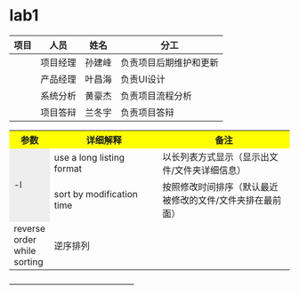 # lab1
| 项目  | 人员 | 姓名|分工|
| ------------- | ------------- |---------|---------|
|  | 项目经理 | 孙建峰 |负责项目后期维护和更新|
|  | 产品经理 | 叶昌海 |负责UI设计|
|  | 系统分析 | 黄豪杰 |负责项目流程分析|
|  | 项目答辩 | 兰冬宇 |负责项目答辩|

<table>
  <tr>
    <th width=10%, bgcolor=yellow >参数</th>
    <th width=40%, bgcolor=yellow>详细解释</th>
    <th width="50%", bgcolor=yellow>备注</th>
  </tr>
  <tr>
    <td bgcolor=#eeeeee rowspan="2"> -l </td>
    <td> use a long listing format  </td>
    <td> 以长列表方式显示（显示出文件/文件夹详细信息）  </td>
  </tr>
  <tr>
<!--     <td bgcolor=#00FF00>-t </td> -->
    <td> sort by modification time </td>
    <td> 按照修改时间排序（默认最近被修改的文件/文件夹排在最前面） </td>
  <tr>
<!--     <td bgcolor=rgb(0,10,0)>-r </td> -->
    <td> reverse order while sorting </td>
    <td>  逆序排列 </td>
  </tr>
</table>
————————————————

